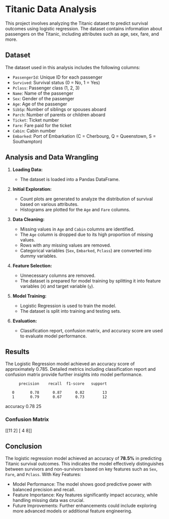 # Titanic Data Analysis

This project involves analyzing the Titanic dataset to predict survival outcomes using logistic regression. The dataset contains information about passengers on the Titanic, including attributes such as age, sex, fare, and more.

## Dataset

The dataset used in this analysis includes the following columns:
- `PassengerId`: Unique ID for each passenger
- `Survived`: Survival status (0 = No, 1 = Yes)
- `Pclass`: Passenger class (1, 2, 3)
- `Name`: Name of the passenger
- `Sex`: Gender of the passenger
- `Age`: Age of the passenger
- `SibSp`: Number of siblings or spouses aboard
- `Parch`: Number of parents or children aboard
- `Ticket`: Ticket number
- `Fare`: Fare paid for the ticket
- `Cabin`: Cabin number
- `Embarked`: Port of Embarkation (C = Cherbourg, Q = Queenstown, S = Southampton)


## Analysis and Data Wrangling

1. **Loading Data:**
   - The dataset is loaded into a Pandas DataFrame.

2. **Initial Exploration:**
   - Count plots are generated to analyze the distribution of survival based on various attributes.
   - Histograms are plotted for the `Age` and `Fare` columns.

3. **Data Cleaning:**
   - Missing values in `Age` and `Cabin` columns are identified.
   - The `Age` column is dropped due to its high proportion of missing values.
   - Rows with any missing values are removed.
   - Categorical variables (`Sex`, `Embarked`, `Pclass`) are converted into dummy variables.

4. **Feature Selection:**
   - Unnecessary columns are removed.
   - The dataset is prepared for model training by splitting it into feature variables (`X`) and target variable (`y`).

5. **Model Training:**
   - Logistic Regression is used to train the model.
   - The dataset is split into training and testing sets.

6. **Evaluation:**
   - Classification report, confusion matrix, and accuracy score are used to evaluate model performance.

  
## Results

The Logistic Regression model achieved an accuracy score of approximately 0.785. Detailed metrics including classification report and confusion matrix provide further insights into model performance.

          precision    recall  f1-score   support

       0       0.78      0.87      0.82        13
       1       0.79      0.67      0.73        12

accuracy                           0.78        25



### Confusion Matrix

[[11 2]
[ 4 8]]



## Conclusion

The logistic regression model achieved an accuracy of **78.5%** in predicting Titanic survival outcomes. This indicates the model effectively distinguishes between survivors and non-survivors based on key features such as `Sex`, `Fare`, and `Pclass`. With Key Features:
- Model Performance: The model shows good predictive power with balanced precision and recall.
- Feature Importance: Key features significantly impact accuracy, while handling missing data was crucial.
- Future Improvements: Further enhancements could include exploring more advanced models or additional feature engineering.

